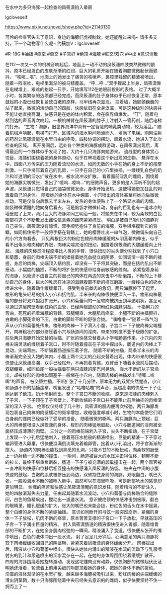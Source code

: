 在水中为多只海豚一起检查的凤筱潇陷入晕厥

lgcloveself

https://www.pixiv.net/novel/show.php?id=21140130

可怜的检查官失去了意识，身边的海豚们虎视眈眈，她还能醒过来吗~
请多多支持，下一个动物写什么呢~
约稿加V：lgcloveself

#R-18G
#抽搐
#痉挛
#兽交
#子宫奸
#绝顶
#海豚
#肛交/双穴
#中出
#意识消散


在112一次又一次的机械音响起后，地面上一动不动的凤筱潇四肢突然微微的颤抖，原本已经发白的皮肤渐渐的红润，巨大的乳房开始在随着胸腔微微起伏而颤抖。
“咳咳…呕”，地面上的她发出了痛苦的咳嗽声，鼻腔里残留的精液被喷出，随着一阵呕吐，电梯里渐渐的被马精覆盖。
“呼…呼…”双手撑起上半身，凤筱潇靠在电梯墙上，艰难的抬起一只手，开始填写112在她眼前投影的表格。
过了大概半小时，各类繁杂的选项都已经完成，而凤筱潇的肚子身体似乎已经恢复正常，原本鼓起的小腹已经恢复紧致白嫩的原样，马甲线再次显现。
扶着墙，她颤颤巍巍的站了起来，微微的活动自己的四肢，快感依旧在全身泛滥，可是这种级别的快感并不能让她直接高潮，快感只是在她的体内积累，会在临界值爆发。
“叮”，随着电梯到达的声音再次响起，一根机械臂在凤筱潇的脖子上注射入一管药剂，随后电梯门打开。
“生物：海豚，旧世界海洋中具有一定智慧的哺乳类动物，较为淫乱。”
随着机械声响起，电梯门打开，区域内的海水瞬间喷涌而入，填满了电梯。刚刚注射的药剂让凤筱潇能在水里自由的呼吸，四肢协调的摆动，顺着水流，她进入了此次检查的区域。
离开房间后，远处各个种类的海豚成群游动，在凤筱潇出现后，离得最近的一个群体似乎发现了她，大约十几只海豚向她游来。
流线型的身体赏心悦目，海豚们围绕着她的身体游动，似乎在审视着这个新出现的生物。
悬浮在水中，四面八方传来的压力随着流动的水流，如同无数的小手在她的身上不断的按摩刺激。一只手挤压着自己的乳房，一只手在自己的小穴里抽插，一缕缕乳白色的奶汁和半透明的淫水扩散在水中，被水流冲淡扩散。
看着面前淫乱的雌肉，围绕着她的海豚尖嘴微张，发出了“噫呜…噫呜…”的细微声音，更多的是人耳听不到的超声波，凤筱潇只觉得自己的脑袋微微发涨，身体开始发热，这使得她更加狂乱的刺激着自己的身体。
随着她的身体在水中绷直，小穴喷出的液体甚至将她向后微微推动。可是仅仅向后飘去半米左右，发热的身体便贴上了一个略显冰凉的肉墙。
脑袋微微清醒的她向身后看去，可是脑袋才微微转动，身前的巨乳也有一道冰凉的墙壁贴了上来，两只巨大的海豚如同三明治一般，将她夹在中间，较为柔软的白色腹部将这个不断散发出雌性信息素的雌肉紧紧挤压。
明白是被自己吸引的海豚将自己夹住，凤筱潇没有惊慌，双手顺势抱住了身前的海豚，双手堪堪摸到它的背鳍，如同抓住把手一般将手搭在背鳍上，她的樱唇吐出一串气泡，微微偏头向自己的小穴方向看去。
只见两根巨大的粉红色梭形肉棒缓缓的从阴茎鞘内伸出，似乎看不出龟头和肉棒的界限，肉棒尖端灵活的扭动，磨蹭着凤筱潇的大腿缓缓向上升起。
海豚的肉棒灵活程度堪比人类的手臂，很快扭动的尖头便分别找到了小穴口和菊蕾，身前的肉棒尖端不断的揉搓着她充血挺立的阴蒂，如同调情一般不断的揉搓，身后的肉棒，尖端顶入括约肌，却没有一下子将其突破，而是在括约肌出不断扭动，小幅度的抽插，不断的将扩张的快感带给身前敏感的雌肉。
紧紧抱着身前的海豚，凤筱潇不由自主的将自己的肉体在两边的夹击中不断磨蹭，不断的上下移动自己的身体，巨大的乳房在冰凉的海豚腹部不断的挤压磨蹭，一缕缕白色的奶水喷进水中，随着动作缓缓晕开。
感受到身前雌肉的急切，两只海豚停下了逗弄，梭形的龟头轻易的挤入小穴和括约肌，半米长的肉棒很快便深入一半，梭形肉棒最粗的部分将双穴狠狠扩张开，小穴和菊蕾间的一层软肉被挤压到半透明状，甚至可以通过这层肉壁看到红色的血管，已经两根鼓动的粉红色海豚阴茎。
十指用力的弯曲，死死的抓着海豚的背鳍，双腿绷直，大腿肌肉痉挛，小腿不断的抽搐颤抖，白嫩的小脚死命的下压，白嫩的脚趾不断的舒张合拢。
“嗤噜噜～”随着一阵气泡声从小穴和菊蕾处传来，梭形的肉棒一下子滑入小腹，子宫口一下子被肉棒尖端撞开，肉棒粗壮的部分挤压着小穴与肠道间的淫肉，带来的刺激不亚于极限的扩张。
前后两只海豚开始交替的抽插，扩张的快感交替着从小学和肠道传来，小穴内的肉棒尖端灵活的缠绕着子宫口，时不时随着撞击在子宫中探出头，肠道内的肉棒上下晃动，尖端弯曲，不断隔着肠道按压着子宫。
随着不断的抽插，两条半米长的肉棒渐渐完全没入她的体内，小腹上两个尖尖的凸起交替着出现，体内带来的快感很快便让凤筱潇高潮，双手已经松开，不再抓着背鳍，双臂垂下随着水流前后摆动。双腿绷紧，如同鱼尾一般抽搐着在两只海豚的尾巴间晃动。
淫水不断的从子宫涌出，却被梭形的肉棒如同塞子一般堵在小穴内，随着肉棒的抽插发出“哧唧…哧唧”的声音。
被交替抽插，不断扩张了十几分钟，原本无力的双臂突然绷直，小穴和肠道不断的抽搐痉挛，嘴里发出了“咕噜咕噜”的声音，远超高潮的快感一下子让她达到了绝顶。奶汁喷射而出，整个子宫口不断的收缩。
原来是海豚的肉棒刺入了子宫，一下子顶在了子宫壁上，不断收缩的子宫口并不能阻止前后抽插的肉棒渐渐的深入子宫。
绝顶仅仅持续了几十秒，凤筱潇的肌肉便再次松弛，两只海豚发现包裹自己肉棒的肉壁蠕动的频率增加，收缩强度却减小时，生物的本能使它们明白身前的雌肉已经做好了受孕的准备。
随着微微的嘶鸣，两只海豚向上顶起，巨大的肉棒整根没入凤筱潇的身体，梭形的肉棒猛地鼓起，小穴与肠道间的淫肉被全面挤压成薄薄的肉壁。
三分之一的肉棒前端刺入子宫，尖头不断扭动，在子宫壁上发现一个小孔后猛地刺入，接着高压水枪般的精液喷出，巨量的精液一下子穿过输卵管进入卵巢，很快便溢满倒流填充着输卵管，接着从小孔溢出，将子宫渐渐的撑大。
肠道内的肉棒没能找到熟悉的孔洞，只能不甘的不断扭动，向柔软的肠壁上一边射精一边不断的撞击。
一瞬间，肠道被巨大的水压冲击得位移，韧带不断的拉长，最终不堪重负断裂，肠道一下子与被充满的卵巢撞击在一起，两个器官被一直冲刷的快感和位移后相互撞击的快感涌入凤筱潇的脑袋。
被夹在中间的小腹快速的鼓起，白嫩的肌肤被挤压到两边，双臂抱住身前的海豚，双眼翻白，嘴巴大张，一股股海水不断的被呛入肺中，虽然可以在海里呼吸，可是肺部呛水的感觉却更加明显。
纠缠的痛苦和快感让凤筱潇清醒的意识发狂，随着精液的不断注入，她的四肢渐渐失去力量，任由起其随着水流波动，小穴和菊蕾与肉棒贴合的缝隙间，白色的鱼精飙出，搅动出一道道水流。
意识被绝顶的快感冲击到极限，翻白的眼睛里，瞳孔缓缓的扩大，张大的嘴巴也未能合拢，粉红色的舌头在水中摇晃，整个白嫩的身体不断的紧绷抽搐。
意识如同断开的弓弦一般突然崩断，紧绷的身体一下子放松，肌肉不断的痉挛，原本苦苦支撑的子宫口一下子放松，早就高压的子宫一下子涌出巨量的精液。
射入凤筱潇肠道的精液很快便进入胃部，随着维胃部的不断扩大，在她全身肌肉松弛的一瞬间，精液涌入了食道，很快便从张开的嘴中喷出，白色的液体冲出一股水流。
射了足足几分钟后，心满意足的两只海豚将软下肉棒缓缓收回自己的阴茎鞘，紧紧夹着凤筱潇的身体缓缓分开。
肉棒拔出后，精液从小穴和菊蕾中喷出，很快从她体内涌出的精液在水流的流动下与乳房喷射出的乳汁和尿道喷出的淫水混杂在一起，在她的身体周围围绕着缓缓扩散开。
四周的海豚围绕着她旋转游动，发现这坨雌肉没有动静，仅仅胸部的微微起伏还证明她还活着，轮流着上前用尖细的吻部顶着她的身体，把她的身体不断的拨动。
淫靡的液体渐渐的在水里扩散，越来越多海豚被吸引过来，粉红肉棒的尖端缓缓的滑出阴茎鞘，数十只海豚围绕着中央已经失去意识的的雌肉，似乎快要坚持不住一拥而上了～